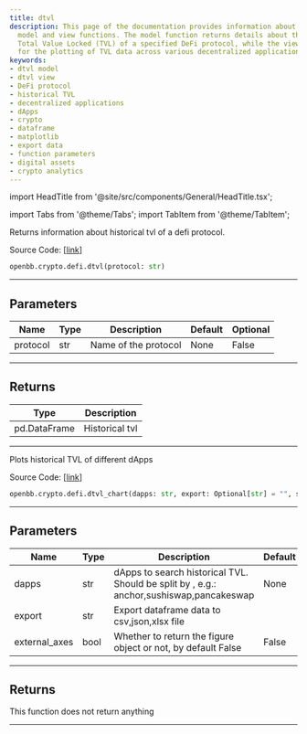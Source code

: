 ```yaml
---
title: dtvl
description: This page of the documentation provides information about OpenBB's dtvl
  model and view functions. The model function returns details about the historical
  Total Value Locked (TVL) of a specified DeFi protocol, while the view function allows
  for the plotting of TVL data across various decentralized applications (dApps).
keywords:
- dtvl model
- dtvl view
- DeFi protocol
- historical TVL
- decentralized applications
- dApps
- crypto
- dataframe
- matplotlib
- export data
- function parameters
- digital assets
- crypto analytics
---
```


import HeadTitle from '@site/src/components/General/HeadTitle.tsx';

<HeadTitle title="crypto.defi.dtvl - Reference | OpenBB SDK Docs" />

import Tabs from '@theme/Tabs';
import TabItem from '@theme/TabItem';

<Tabs>
<TabItem value="model" label="Model" default>

Returns information about historical tvl of a defi protocol.

Source Code: [[link](https://github.com/OpenBB-finance/OpenBBTerminal/tree/main/openbb_terminal/cryptocurrency/defi/llama_model.py#L144)]

```python wordwrap
openbb.crypto.defi.dtvl(protocol: str)
```

---

## Parameters

| Name | Type | Description | Default | Optional |
| ---- | ---- | ----------- | ------- | -------- |
| protocol | str | Name of the protocol | None | False |


---

## Returns

| Type | Description |
| ---- | ----------- |
| pd.DataFrame | Historical tvl |
---



</TabItem>
<TabItem value="view" label="Chart">

Plots historical TVL of different dApps

Source Code: [[link](https://github.com/OpenBB-finance/OpenBBTerminal/tree/main/openbb_terminal/cryptocurrency/defi/llama_view.py#L133)]

```python wordwrap
openbb.crypto.defi.dtvl_chart(dapps: str, export: Optional[str] = "", sheet_name: Optional[str] = None, external_axes: bool = False)
```

---

## Parameters

| Name | Type | Description | Default | Optional |
| ---- | ---- | ----------- | ------- | -------- |
| dapps | str | dApps to search historical TVL. Should be split by , e.g.: anchor,sushiswap,pancakeswap | None | False |
| export | str | Export dataframe data to csv,json,xlsx file |  | True |
| external_axes | bool | Whether to return the figure object or not, by default False | False | True |


---

## Returns

This function does not return anything

---



</TabItem>
</Tabs>